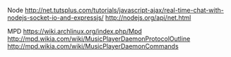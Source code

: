 Node
http://net.tutsplus.com/tutorials/javascript-ajax/real-time-chat-with-nodejs-socket-io-and-expressjs/
http://nodejs.org/api/net.html

MPD
https://wiki.archlinux.org/index.php/Mpd
http://mpd.wikia.com/wiki/MusicPlayerDaemonProtocolOutline
http://mpd.wikia.com/wiki/MusicPlayerDaemonCommands